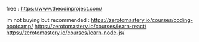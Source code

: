 free :
https://www.theodinproject.com/

im not buying but recommended :
https://zerotomastery.io/courses/coding-bootcamp/
https://zerotomastery.io/courses/learn-react/
https://zerotomastery.io/courses/learn-node-js/
